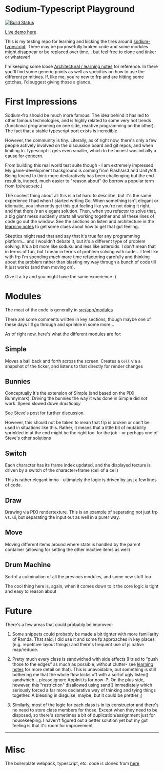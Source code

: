 # Sodium-Typescript Playground

[![Build Status](https://travis-ci.org/dakom/sodium-typescript-playground.svg?branch=master)](https://travis-ci.org/dakom/sodium-typescript-playground)

[Live demo here](https://dakom.github.io/sodium-typescript-playground)

This is my testing repo for learning and kicking the tires around [sodium-typescript](https://github.com/SodiumFRP/sodium-typescript). There may be purposefully broken code and some modules might disappear or be replaced over time... but feel free to clone and tinker or whatever!

I'm keeping some loose [Architectural / learning notes](Notes.md) for reference. In there you'll find some generic points as well as specifics on how to use the different primitives. If, like me, you're new to frp and are hitting some gotchas, I'd suggest giving those a glance.

# First Impressions

Sodium-frp should be much more famous. The idea behind it has led to other famous technologies, and is highly related to some very hot trends (functional programming on one side, reactive programming on the other). The fact that a stable typescript port exists is incredible.

However, the community is tiny. Literally, as of right now, there's only a few people actively involved on the discussion board and git repos, and when limiting to Typescript it gets even smaller, which to be honest was initially a cause for concern.

From building this real world test suite though - I am extremely impressed. My game-development background is coming from Flash/as3 and Unity/c#. Being forced to think more declaratively has been challenging but the end result is, indeed, much easier to "reason about" (to borrow a popular term from fp/react/etc.)

The coolest thing about all this is a bit hard to describe, but it's the same experience I had when I started writing Go. When something isn't elegant or idiomatic, you inherently get this gut feeling like you're not doing it right, and that there _is_ an elegant solution. Then, when you refactor to solve that, a big giant mess suddenly starts all working together and all these lines of code go out the window. See the sections on listen and architecture in the [learning notes](Notes.md) to get some clues about how to get that gut feeling.

Skeptics might read that and say that it's true for any programming platform... and I wouldn't debate it, but it's a different type of problem solving. It's a bit more like soduku and less like asteroids. I don't mean that in terms of fun, but I mean in terms of problem solving with code... I feel like with frp I'm spending _much_ more time refactoring carefully and thinking about the problem rather than blasting my way through a bunch of code till it just works (and then moving on).

Give it a try and you might have the same experience :)

# Modules

The meat of the code is generally in [src/app/modules](src/app/modules)

There are some comments written in key sections, though maybe one of these days I'll go through and sprinkle in some more...

As of right now, here's what the different modules are for:

## Simple

Moves a ball back and forth across the screen.
Creates a `Cell` via a snapshot of the ticker, and listens to that directly for render changes

## Bunnies

Conceptually it's the extension of Simple (and based on the PIXI Bunnymark).
Driving the bunnies the way it was done in Simple did _not_ work. Speed slowed down _drastically_

See [Steve's post](http://sodium.nz/t/understanding-listen/171/5?u=dakom) for further discussion.

However, this should not be taken to mean that frp is broken or can't be used in situations like this. Rather, it means that a little bit of mutability sprinkled in at the end might be the right tool for the job - or perhaps one of Steve's other solutions

## Switch

Each character has its frame index updated, and the displayed texture is driven by a switch of the character+frame (cell of a cell)

This is rather elegant imho - ultimately the logic is driven by just a few lines of code.

## Draw

Drawing via PIXI rendertexture. This is an example of separating not just frp vs. ui, but separating the input out as well in a purer way.

## Move

Moving different items around where state is handled by the parent container (allowing for setting the other inactive items as well)

## Drum Machine

Sortof a culmination of all the previous modules, and some new stuff too.

The cool thing here is, again, when it comes down to it the core logic is tight and easy to reason about

# Future

There's a few areas that could probably be improved:

1. Some snippets could probably be made a bit tighter with more familiarity of Ramda. That said, I did use it and some fp approaches in key places (e.g. repetitive layout things) and there's frequent use of js native map/reduce.

2. Pretty much every class is sandwiched with side effects (I tried to “push those to the edges” as much as possible, without clutter- see [learning notes](Notes.md) for more detail on that). This is unavoidable, but something is still bothering me that the whole flow kicks off with a sortof ugly listen() sandwhich... please ignore AppInit.ts for now :P. On the plus side, however, this "restriction" disallowed using send() immediately which seriously forced a far more declarative way of thinking and tying things together. A blessing in disguise, maybe, but it could be prettier ;)

3. Similarly, most of the logic for each class is in its constructor and there's no need to store class members for those. Except when they need to be disposed, so there's sometimes a bit of duplication/assignment just for housekeeping. I haven't figured out a better solution yet but my gut feeling is that it's room for improvement

----

# Misc

The boilerplate webpack, typescript, etc. code is cloned from [here](https://github.com/dakom/html5-boilerplate/tree/barebones)
